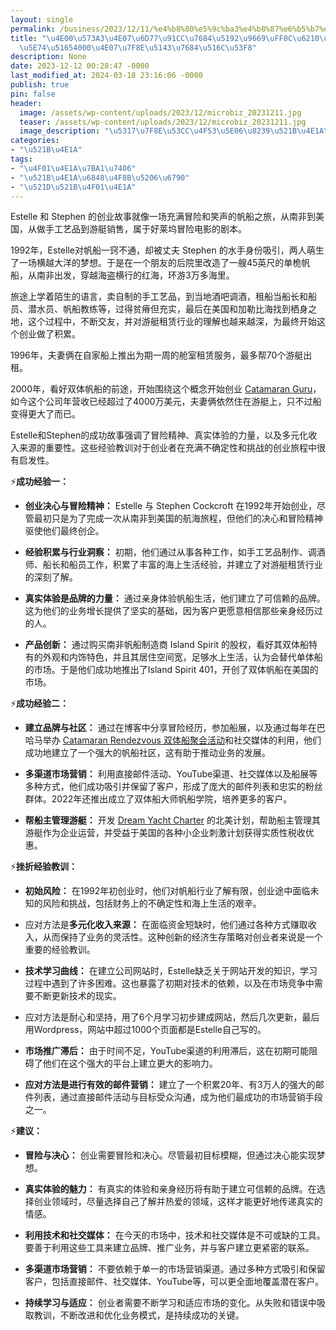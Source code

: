 ```yaml
---
layout: single
permalink: /business/2023/12/11/%e4%b8%80%e5%9c%ba3%e4%b8%87%e6%b5%b7%e9%87%8c%e7%9a%84%e5%86%92%e9%99%a9%ef%bc%8c%e6%88%90%e5%b0%b1%e4%b8%80%e4%b8%aa%e5%b9%b4%e5%85%a54000%e4%b8%87%e7%be%8e%e5%85%83%e7%9a%84%e5%85%ac%e5%8f%b8/
title: "\u4E00\u573A3\u4E07\u6D77\u91CC\u7684\u5192\u9669\uFF0C\u6210\u5C31\u4E00\u4E2A\
  \u5E74\u51654000\u4E07\u7F8E\u5143\u7684\u516C\u53F8"
description: None
date: 2023-12-12 00:28:47 -0000
last_modified_at: 2024-03-18 23:16:06 -0000
publish: true
pin: false
header:
  image: /assets/wp-content/uploads/2023/12/microbiz_20231211.jpg
  teaser: /assets/wp-content/uploads/2023/12/microbiz_20231211.jpg
  image_description: "\u5317\u7F8E\u53CC\u4F53\u5E06\u8239\u521B\u4E1A\u6545\u4E8B"
categories:
- "\u521B\u4E1A"
tags:
- "\u4F01\u4E1A\u7BA1\u7406"
- "\u521B\u4E1A\u6848\u4F8B\u5206\u6790"
- "\u521D\u521B\u4F01\u4E1A"
---
```

Estelle 和 Stephen 的创业故事就像一场充满冒险和笑声的帆船之旅，从南非到美国，从做手工艺品到游艇销售，属于好莱坞冒险电影的剧本。

1992年，Estelle对帆船一窍不通，却被丈夫 Stephen 的水手身份吸引，两人萌生了一场横越大洋的梦想。于是在一个朋友的后院里改造了一艘45英尺的单桅帆船，从南非出发，穿越海盗横行的红海，环游3万多海里。

旅途上学着陌生的语言，卖自制的手工艺品，到当地酒吧调酒，租船当船长和船员、潜水员、帆船教练等，过得贫瘠但充实，最后在美国和加勒比海找到栖身之地，这个过程中，不断交友，并对游艇租赁行业的理解也越来越深，为最终开始这个创业做了积累。

1996年，夫妻俩在自家船上推出为期一周的舱室租赁服务，最多帮70个游艇出租。

2000年，看好双体帆船的前途，开始围绕这个概念开始创业 [Catamaran Guru](https://catamaranguru.com)，如今这个公司年营收已经超过了4000万美元，夫妻俩依然住在游艇上，只不过船变得更大了而已。

Estelle和Stephen的成功故事强调了冒险精神、真实体验的力量，以及多元化收入来源的重要性。这些经验教训对于创业者在充满不确定性和挑战的创业旅程中很有启发性。

⚡**成功经验一：**

* **创业决心与冒险精神：** Estelle 与 Stephen Cockcroft 在1992年开始创业，尽管最初只是为了完成一次从南非到美国的航海旅程，但他们的决心和冒险精神驱使他们最终创企。

* **经验积累与行业洞察：** 初期，他们通过从事各种工作，如手工艺品制作、调酒师、船长和船员工作，积累了丰富的海上生活经验，并建立了对游艇租赁行业的深刻了解。

* **真实体验是品牌的力量：** 通过亲身体验帆船生活，他们建立了可信赖的品牌。这为他们的业务增长提供了坚实的基础，因为客户更愿意相信那些亲身经历过的人。

* **产品创新：** 通过购买南非帆船制造商 Island Spirit 的股权，看好其双体船特有的外观和内饰特色，并且其居住空间宽，足够水上生活，认为会替代单体船的市场。于是他们成功地推出了Island Spirit 401，开创了双体帆船在美国的市场。

⚡**成功经验二：**

* **建立品牌与社区：** 通过在博客中分享冒险经历，参加船展，以及通过每年在巴哈马举办 [Catamaran Rendezvous 双体船聚会活动](https://catamaranguru.com/2023-all-catamaran-rendezvous-event/)和社交媒体的利用，他们成功地建立了一个强大的帆船社区，这有助于推动业务的发展。

* **多渠道市场营销：** 利用直接邮件活动、YouTube渠道、社交媒体以及船展等多种方式，他们成功吸引并保留了客户，形成了庞大的邮件列表和忠实的粉丝群体。2022年还推出成立了双体船大师帆船学院，培养更多的客户。

* **帮船主管理游艇：** 开发 [Dream Yacht Charter](https://www.dreamyachtcharter.com) 的北美计划，帮助船主管理其游艇作为企业运营，并受益于美国的各种小企业刺激计划获得实质性税收优惠。

⚡**挫折经验教训：**

* **初始风险：** 在1992年初创业时，他们对帆船行业了解有限，创业途中面临未知的风险和挑战，包括财务上的不确定性和海上生活的艰辛。
* 应对方法是**多元化收入来源：** 在面临资金短缺时，他们通过各种方式赚取收入，从而保持了业务的灵活性。这种创新的经济生存策略对创业者来说是一个重要的经验教训。

* **技术学习曲线：** 在建立公司网站时，Estelle缺乏关于网站开发的知识，学习过程中遇到了许多困难。这也暴露了初期对技术的依赖，以及在市场竞争中需要不断更新技术的现实。
* 应对方法是耐心和坚持，用了6个月学习初步建成网站，然后几次更新，最后用Wordpress，网站中超过1000个页面都是Estelle自己写的。

* **市场推广滞后：** 由于时间不足，YouTube渠道的利用滞后，这在初期可能阻碍了他们在这个强大的平台上建立更大的影响力。
* **应对方法是进行有效的邮件营销：** 建立了一个积累20年、有3万人的强大的邮件列表，通过直接邮件活动与目标受众沟通，成为他们最成功的市场营销手段之一。

⚡**建议：**

* **冒险与决心：** 创业需要冒险和决心。尽管最初目标模糊，但通过决心能实现梦想。

* **真实体验的魅力：** 有真实的体验和亲身经历将有助于建立可信赖的品牌。在选择创业领域时，尽量选择自己了解并热爱的领域，这样才能更好地传递真实的情感。

* **利用技术和社交媒体：** 在今天的市场中，技术和社交媒体是不可或缺的工具。要善于利用这些工具来建立品牌、推广业务，并与客户建立更紧密的联系。

* **多渠道市场营销：** 不要依赖于单一的市场营销渠道。通过多种方式吸引和保留客户，包括直接邮件、社交媒体、YouTube等，可以更全面地覆盖潜在客户。

* **持续学习与适应：** 创业者需要不断学习和适应市场的变化。从失败和错误中吸取教训，不断改进和优化业务模式，是持续成功的关键。
